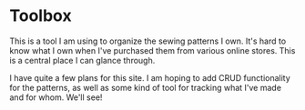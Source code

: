 # Toolbox

This is a tool I am using to organize the sewing patterns I own. It's hard to know what I own when I've purchased them from various online stores. This is a central place I can glance through.

I have quite a few plans for this site. I am hoping to add CRUD functionality for the patterns, as well as some kind of tool for tracking what I've made and for whom. We'll see!
